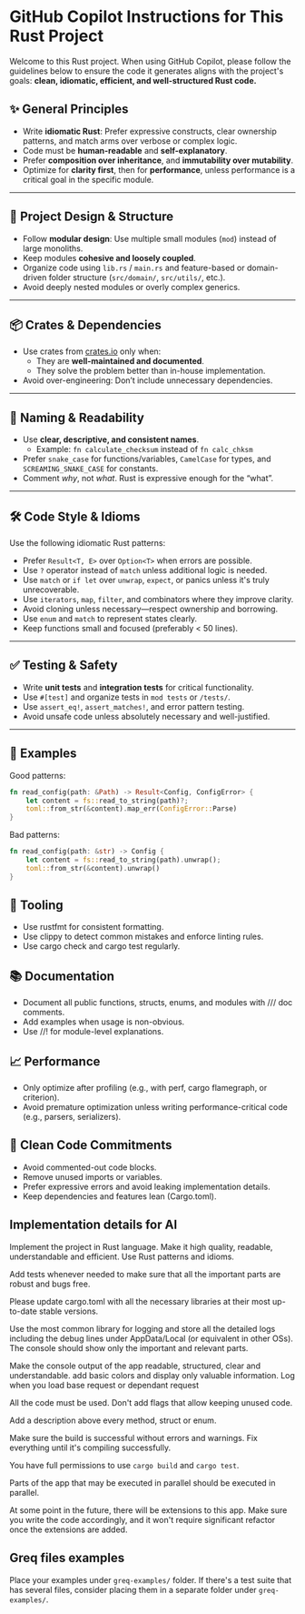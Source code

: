 # GitHub Copilot Instructions for This Rust Project

Welcome to this Rust project. When using GitHub Copilot, please follow the guidelines below to ensure the code it generates aligns with the project's goals: **clean, idiomatic, efficient, and well-structured Rust code.**

## ✨ General Principles

- Write **idiomatic Rust**: Prefer expressive constructs, clear ownership patterns, and match arms over verbose or complex logic.
- Code must be **human-readable** and **self-explanatory**.
- Prefer **composition over inheritance**, and **immutability over mutability**.
- Optimize for **clarity first**, then for **performance**, unless performance is a critical goal in the specific module.

---

## 📐 Project Design & Structure

- Follow **modular design**: Use multiple small modules (`mod`) instead of large monoliths.
- Keep modules **cohesive and loosely coupled**.
- Organize code using `lib.rs` / `main.rs` and feature-based or domain-driven folder structure (`src/domain/`, `src/utils/`, etc.).
- Avoid deeply nested modules or overly complex generics.

---

## 📦 Crates & Dependencies

- Use crates from [crates.io](https://crates.io) only when:
  - They are **well-maintained and documented**.
  - They solve the problem better than in-house implementation.
- Avoid over-engineering: Don’t include unnecessary dependencies.

---

## 🧠 Naming & Readability

- Use **clear, descriptive, and consistent names**.
  - Example: `fn calculate_checksum` instead of `fn calc_chksm`
- Prefer `snake_case` for functions/variables, `CamelCase` for types, and `SCREAMING_SNAKE_CASE` for constants.
- Comment *why*, not *what*. Rust is expressive enough for the “what”.

---

## 🛠️ Code Style & Idioms

Use the following idiomatic Rust patterns:

- Prefer `Result<T, E>` over `Option<T>` when errors are possible.
- Use `?` operator instead of `match` unless additional logic is needed.
- Use `match` or `if let` over `unwrap`, `expect`, or panics unless it's truly unrecoverable.
- Use `iterators`, `map`, `filter`, and combinators where they improve clarity.
- Avoid cloning unless necessary—respect ownership and borrowing.
- Use `enum` and `match` to represent states clearly.
- Keep functions small and focused (preferably < 50 lines).

---

## ✅ Testing & Safety

- Write **unit tests** and **integration tests** for critical functionality.
- Use `#[test]` and organize tests in `mod tests` or `/tests/`.
- Use `assert_eq!`, `assert_matches!`, and error pattern testing.
- Avoid unsafe code unless absolutely necessary and well-justified.

---

## 🧪 Examples

Good patterns:
```rust
fn read_config(path: &Path) -> Result<Config, ConfigError> {
    let content = fs::read_to_string(path)?;
    toml::from_str(&content).map_err(ConfigError::Parse)
}
```

Bad patterns:
```rust
fn read_config(path: &str) -> Config {
    let content = fs::read_to_string(path).unwrap();
    toml::from_str(&content).unwrap()
}
```

## 🔧 Tooling
- Use rustfmt for consistent formatting.
- Use clippy to detect common mistakes and enforce linting rules.
- Use cargo check and cargo test regularly.

## 📚 Documentation
- Document all public functions, structs, enums, and modules with /// doc comments.
- Add examples when usage is non-obvious.
- Use //! for module-level explanations.

## 📈 Performance
- Only optimize after profiling (e.g., with perf, cargo flamegraph, or criterion).
- Avoid premature optimization unless writing performance-critical code (e.g., parsers, serializers).

## 🧹 Clean Code Commitments
- Avoid commented-out code blocks.
- Remove unused imports or variables.
- Prefer expressive errors and avoid leaking implementation details.
- Keep dependencies and features lean (Cargo.toml).


## Implementation details for AI

Implement the project in Rust language. Make it high quality, readable, understandable and efficient. Use Rust patterns and idioms.

Add tests whenever needed to make sure that all the important parts are robust and bugs free.


Please update cargo.toml with all the necessary libraries at their most up-to-date stable versions.

Use the most common library for logging and store all the detailed logs including the debug lines under AppData/Local (or equivalent in other OSs). The console should show only the important and relevant parts.

Make the console output of the app readable, structured, clear and understandable. add basic colors and display only valuable information. Log when you load base request or dependant request

All the code must be used. Don't add flags that allow keeping unused code.

Add a description above every method, struct or enum.

Make sure the build is successful without errors and warnings. Fix everything until it's compiling successfully.

You have full permissions to use `cargo build` and `cargo test`.

Parts of the app that may be executed in parallel should be executed in parallel.

At some point in the future, there will be extensions to this app. Make sure you write the code accordingly, and it won't require significant refactor once the extensions are added.

## Greq files examples

Place your examples under `greq-examples/` folder. If there's a test suite that has several files, consider placing them in a separate folder under `greq-examples/`.

